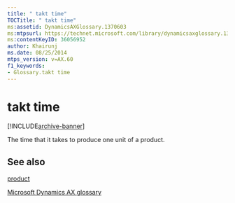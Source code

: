 ```yaml
---
title: " takt time"
TOCTitle: " takt time"
ms:assetid: DynamicsAXGlossary.1370603
ms:mtpsurl: https://technet.microsoft.com/library/dynamicsaxglossary.1370603(v=AX.60)
ms:contentKeyID: 36056952
author: Khairunj
ms.date: 08/25/2014
mtps_version: v=AX.60
f1_keywords:
- Glossary.takt time
---
```


# takt time


[!INCLUDE[archive-banner](includes/archive-banner.md)]

The time that it takes to produce one unit of a product.

## See also

[product](product.md)

[Microsoft Dynamics AX glossary](glossary/microsoft-dynamics-ax-glossary.md)

  


